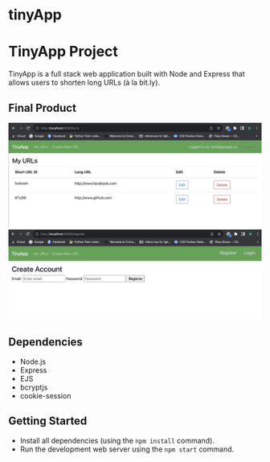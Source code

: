 # tinyApp
# TinyApp Project

TinyApp is a full stack web application built with Node and Express that allows users to shorten long URLs (à la bit.ly).

## Final Product

!["Screenshots of URL Page"](https://raw.githubusercontent.com/brittanyshelley/tinyApp/25e6133546c823c91c5b30b0b2adbe298f5352b6/Docs/URL_page.jpg)
!["Screenshots of Registration Page"](https://raw.githubusercontent.com/brittanyshelley/tinyApp/25e6133546c823c91c5b30b0b2adbe298f5352b6/Docs/register_page.jpg)

## Dependencies

- Node.js
- Express
- EJS
- bcryptjs
- cookie-session

## Getting Started

- Install all dependencies (using the `npm install` command).
- Run the development web server using the `npm start` command.
